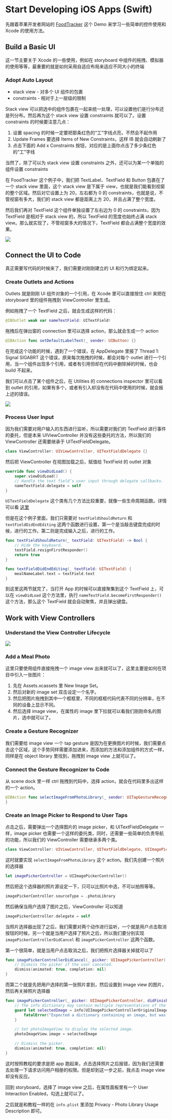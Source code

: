 # Start Developing  iOS Apps (Swift)

先跟着苹果开发者网站的 [FoodTracker](https://developer.apple.com/library/content/referencelibrary/GettingStarted/DevelopiOSAppsSwift/index.html#//apple_ref/doc/uid/TP40015214-CH2-SW1) 这个 Demo 来学习一些简单的控件使用和 Xcode 的使用方法。

## Build a Basic UI
这一节主要关于 Xcode 的一些使用，例如在 storyboard 中组件的拖拽、模拟器的使用等等，最重要的就是如何采用自适应布局来适应不同大小的终端

### Adopt Auto Layout

* stack view - 对多个 UI 组件的包裹
* constraints - 相对于上一层级的限制

Stack view 可以把选中的组件包裹在一起来统一处理，可以设置他们是行分布还是列分布。然后再为这个 stack view 设置 constraints 就可以了。设置 constraints 的时候要注意几点：

1. 设置 spacing 的时候一定要把那条红色的“工”字线点亮，不然会不起作用
2. Update Frames 要选择 Items of New Constraints，这样 IB 就会自动刷新了
3. 点击下面的 Add x Constraints 按钮，对应的是上面你点击了多少条红色的“工”字线

当然了，除了可以为 stack view 设置 constraints 之外，还可以为某一个单独的组件设置 constraints

在 FoodTracker 这个例子中，我们把 TextLabel、TextField 和 Button 包裹在了一个 stack view 里面，这个 stack view 是下属于 view，也就是我们能看到视窗的整个区域。然后对它设置上为 20，左右都为 0 的 constraints，也就是说，不管视窗有多大，我们的 stack view 都是距离上方 20，并且占满了整个宽度。

然后我们再对 TextField 这个组件单独设置了左右边为 0 的 constraints，因为 TextField 是相对于 stack view 的，所以 TextField 的宽度也始终占满 stack view。那么就实现了，不管视窗多大的情况下，TextField 都会占满整个宽度的效果。

![](http://ww3.sinaimg.cn/large/7988751agw1fbqknml3zjj20bg074dgn.jpg)

## Connect the UI to Code

真正需要写代码的时候来了，我们需要对刚刚建立的 UI 和行为绑定起来。

### Create Outlets and Actions

Outlets 就是刚刚 UI 组件对象的一个引用，在 Xcode 里可以直接按住 ctrl 来把在 storyboard 里的组件拖拽到 ViewController 里生成。

例如拖拽了一个 TextField 之后，就会生成这样的代码：

```swift
@IBOutlet weak var nameTextField: UITextField!
```

拖拽后在弹出窗的 connection 里可以选择 action，那么就会生成一个 action

```swift
@IBAction func setDefaultLabelText(_ sender: UIButton) {}
```

在完成这个功能的时候，遇到了一个错误，在 AppDelegate 里报了 Thread 1: Signal SIGABRT 这个错误，原来每次拖拽的时候，都会对每个 outlet 进行一个引用，当一个组件出现多个引用，或者有引用但却在代码中删除掉的时候，也会 build 不起来。

我们可以点击了某个组件之后，在 Utilities 的 connections inspector 里可以看到 outlet 的引用，如果有多个，或者有引入却没有在代码中使用的时候，就会报上述的错误。

![](http://ww3.sinaimg.cn/large/7988751agw1fbqktr8m6oj20eg08ujsq.jpg)

### Process User Input

因为我们需要对用户输入的东西进行监听，所以需要对我们的 TextField 进行事件的委托，但是本来 UIViewController 并没有这些委托的方法，所以我们的 ViewController 还需要继承于 UITextFieldDelegate。

```swift
class ViewController: UIViewController, UITextFieldDelegate {}
```

然后把 ViewController 在视图加载之后，赋值给 TextField 的 outlet 对象

```swift
override func viewDidLoad() {
	super.viewDidLoad()
	// Handle the text field’s user input through delegate callbacks.
	nameTextField.delegate = self
}
```

`UITextFieldDelegate` 这个类有几个方法比较重要，就像一些生命周期函数。详情可以看 [这里](https://developer.apple.com/reference/uikit/uitextfielddelegate)

但是在这个例子里面，我们只需要对 `textFieldShouldReturn` 和 `textFieldDidEndEditing` 这两个函数进行设置，第一个是当敲击键盘完成的时候，进行的工作。第二则是完成输入之后，进行的工作。

```swift
func textFieldShouldReturn(_ textField: UITextField) -> Bool {
	// Hide the keyboard.
	textField.resignFirstResponder()
	return true
}

func textFieldDidEndEditing(_ textField: UITextField) {
	mealNameLabel.text = textField.text
}
```

到这里这两节就完了，当打开 App 的时候可以直接聚集到这个 TextField 上，可以在 `viewDidLoad` 这个方法里，执行 `nameTextField.becomeFirstResponder()` 这个方法，那么这个 TextField 就会自动聚焦，并且弹出键盘。

## Work with View Controllers

### Understand the View Controller Lifecycle

![](https://developer.apple.com/library/content/referencelibrary/GettingStarted/DevelopiOSAppsSwift/Art/WWVC_vclife_2x.png)

### Add a Meal Photo

这里只要使用组件直接拖拽一个 image view 出来就可以了，这里主要是如何在项目中引入一张图片：

1. 先在 Assets.xcassets 里 New Image Set。
2. 然后对新的 image set 双击设定一个名字。
3. 然后把图片拖拽到其中一个框框里，不同的框框代码代表不同的分辨率，在不同的设备上显示不同。
4. 然后选择 image view，在属性的 image 里下拉就可以看我们刚刚命名的图片，选中就可以了。

### Create a Gesture Recognizer

我们需要给 image view 一个 tap gesture 是因为在更换图片的时候，我们需要点击这个区域，这个手势同样需要添加进来，而添加的方法和添加组件的方式一样，同样是在 object library 里找到，拖拽到 image view 上就可以了。

### Connect the Gesture Recognizer to Code

从 scene dock 里一样 ctrl 拖拽到代码中，选择 action，就会在代码里多出这样的一个 action。

```swift
@IBAction func selectImageFromPhotoLibrary(_ sender: UITapGestureRecognizer) {
}
```

### Create an Image Picker to Respond to User Taps

点击之后，需要弹出一个选择图片的 image picker，和 UITextFieldDelegate 一样，image picker 也需要一个这样的委托类，同时，还需要一些简单的负责导航的功能，所以我们的 ViewController 需要继承多两个类。

```swift
class ViewController: UIViewController, UITextFieldDelegate, UIImagePickerControllerDelegate, UINavigationControllerDelegate {}
```

这时就要实现 `selectImageFromPhotoLibrary` 这个 action。我们先创建一个照片的选择器

```swift
let imagePickerController = UIImagePickerController()
```

然后把这个选择器的照片源设定一下，只可以比照片中选，不可以拍照等等。

```swift
imagePickerController.sourceType = .photoLibrary
```

然后确保当用户选择了图片之后，ViewController 可以知道

```swift
imagePickerController.delegate = self
```

当照片选择器出现了之后，我们需要对两个动作进行监听，一个就是用户点击取消按钮的时候，另一个就是当用户选择了照片之后，所以我们要分别实现 `imagePickerControllerDidCancel` 和 `imagePickerController` 这两个函数。

第一个很简单，就是当用户点击取消之后，我们把照片选择器关掉就可以了

``` swift
func imagePickerControllerDidCancel(_ picker: UIImagePickerController) {
	// Dismiss the picker if the user canceled.
	dismiss(animated: true, completion: nil)
}
```

而第二个就是先把用户选择的第一张照片拿到，然后设置到 image view 的图片，然后再关掉照片选择器

```swift
func imagePickerController(_ picker: UIImagePickerController, didFinishPickingMediaWithInfo info: [String : Any]) {
	// The info dictionary may contain multiple representations of the image. You want to use the original.
	guard let selectedImage = info[UIImagePickerControllerOriginalImage] as? UIImage else {
		fatalError("Expected a dictionary containing an image, but was provided the following: \(info)")
	}
        
	// Set photoImageView to display the selected image.
	photoImageView.image = selectedImage
        
	// Dismiss the picker.
	dismiss(animated: true, completion: nil)
}
```

这时按照教程的要求是把 app 跑起来，点击选择照片之后报错，因为我们还需要去处理一下请求访问用户相册的权限。但是却到这一步之前，我点击 image view 却没有反应。

回到 storyboard，选择了 image view 之后，在属性面板里有一个 User Interaction Enabled，勾选上就可以了。

之后就是和教程一样的在 `info.plist` 里添加 Privacy - Photo Library Usage Description 即可。


